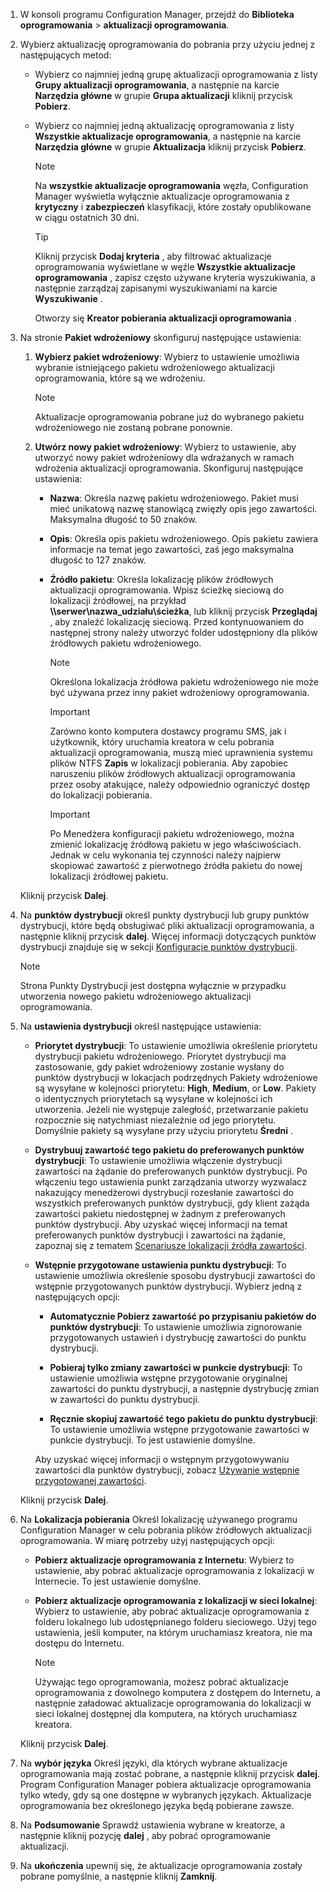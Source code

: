 1.  W konsoli programu Configuration Manager, przejdź do **Biblioteka oprogramowania** > **aktualizacji oprogramowania**.  

2.  Wybierz aktualizację oprogramowania do pobrania przy użyciu jednej z następujących metod:  

    -   Wybierz co najmniej jedną grupę aktualizacji oprogramowania z listy **Grupy aktualizacji oprogramowania**, a następnie na karcie **Narzędzia główne** w grupie **Grupa aktualizacji** kliknij przycisk **Pobierz**.  

    -   Wybierz co najmniej jedną aktualizację oprogramowania z listy **Wszystkie aktualizacje oprogramowania**, a następnie na karcie **Narzędzia główne** w grupie **Aktualizacja** kliknij przycisk **Pobierz**.  

        > [!NOTE]  
        >  Na **wszystkie aktualizacje oprogramowania** węzła, Configuration Manager wyświetla wyłącznie aktualizacje oprogramowania z **krytyczny** i **zabezpieczeń** klasyfikacji, które zostały opublikowane w ciągu ostatnich 30 dni.  

        > [!TIP]  
        >  Kliknij przycisk **Dodaj kryteria** , aby filtrować aktualizacje oprogramowania wyświetlane w węźle **Wszystkie aktualizacje oprogramowania** , zapisz często używane kryteria wyszukiwania, a następnie zarządzaj zapisanymi wyszukiwaniami na karcie **Wyszukiwanie** .  

         Otworzy się **Kreator pobierania aktualizacji oprogramowania** .  

3.  Na stronie **Pakiet wdrożeniowy** skonfiguruj następujące ustawienia:  

    1.  **Wybierz pakiet wdrożeniowy**: Wybierz to ustawienie umożliwia wybranie istniejącego pakietu wdrożeniowego aktualizacji oprogramowania, które są we wdrożeniu.  

        > [!NOTE]  
        >  Aktualizacje oprogramowania pobrane już do wybranego pakietu wdrożeniowego nie zostaną pobrane ponownie.  

    2.  **Utwórz nowy pakiet wdrożeniowy**: Wybierz to ustawienie, aby utworzyć nowy pakiet wdrożeniowy dla wdrażanych w ramach wdrożenia aktualizacji oprogramowania. Skonfiguruj następujące ustawienia:  

        -   **Nazwa**: Określa nazwę pakietu wdrożeniowego. Pakiet musi mieć unikatową nazwę stanowiącą zwięzły opis jego zawartości.  Maksymalna długość to 50 znaków.  

        -   **Opis**: Określa opis pakietu wdrożeniowego. Opis pakietu zawiera informacje na temat jego zawartości, zaś jego maksymalna długość to 127 znaków.  

        -   **Źródło pakietu**: Określa lokalizację plików źródłowych aktualizacji oprogramowania. Wpisz ścieżkę sieciową do lokalizacji źródłowej, na przykład **\\\serwer\nazwa_udziału\ścieżka**, lub kliknij przycisk **Przeglądaj** , aby znaleźć lokalizację sieciową. Przed kontynuowaniem do następnej strony należy utworzyć folder udostępniony dla plików źródłowych pakietu wdrożeniowego.  

            > [!NOTE]  
            >  Określona lokalizacja źródłowa pakietu wdrożeniowego nie może być używana przez inny pakiet wdrożeniowy oprogramowania.  

            > [!IMPORTANT]  
            >  Zarówno konto komputera dostawcy programu SMS, jak i użytkownik, który uruchamia kreatora w celu pobrania aktualizacji oprogramowania, muszą mieć uprawnienia systemu plików NTFS **Zapis** w lokalizacji pobierania. Aby zapobiec naruszeniu plików źródłowych aktualizacji oprogramowania przez osoby atakujące, należy odpowiednio ograniczyć dostęp do lokalizacji pobierania.  

            > [!IMPORTANT]  
            >  Po Menedżera konfiguracji pakietu wdrożeniowego, można zmienić lokalizację źródłową pakietu w jego właściwościach. Jednak w celu wykonania tej czynności należy najpierw skopiować zawartość z pierwotnego źródła pakietu do nowej lokalizacji źródłowej pakietu.  

     Kliknij przycisk **Dalej**.  

4.  Na **punktów dystrybucji** określ punkty dystrybucji lub grupy punktów dystrybucji, które będą obsługiwać pliki aktualizacji oprogramowania, a następnie kliknij przycisk **dalej**. Więcej informacji dotyczących punktów dystrybucji znajduje się w sekcji [Konfiguracje punktów dystrybucji](../../core/servers/deploy/configure/install-and-configure-distribution-points.md#bkmk_configs).  

    > [!NOTE]  
    >  Strona Punkty Dystrybucji jest dostępna wyłącznie w przypadku utworzenia nowego pakietu wdrożeniowego aktualizacji oprogramowania.  

6.  Na **ustawienia dystrybucji** określ następujące ustawienia:  

    -   **Priorytet dystrybucji**: To ustawienie umożliwia określenie priorytetu dystrybucji pakietu wdrożeniowego. Priorytet dystrybucji ma zastosowanie, gdy pakiet wdrożeniowy zostanie wysłany do punktów dystrybucji w lokacjach podrzędnych Pakiety wdrożeniowe są wysyłane w kolejności priorytetu: **High**, **Medium**, or **Low**. Pakiety o identycznych priorytetach są wysyłane w kolejności ich utworzenia. Jeżeli nie występuje zaległość, przetwarzanie pakietu rozpocznie się natychmiast niezależnie od jego priorytetu. Domyślnie pakiety są wysyłane przy użyciu priorytetu **Średni** .  

    -   **Dystrybuuj zawartość tego pakietu do preferowanych punktów dystrybucji**: To ustawienie umożliwia włączenie dystrybucji zawartości na żądanie do preferowanych punktów dystrybucji. Po włączeniu tego ustawienia punkt zarządzania utworzy wyzwalacz nakazujący menedżerowi dystrybucji rozesłanie zawartości do wszystkich preferowanych punktów dystrybucji, gdy klient zażąda zawartości pakietu niedostępnej w żadnym z preferowanych punktów dystrybucji. Aby uzyskać więcej informacji na temat preferowanych punktów dystrybucji i zawartości na żądanie, zapoznaj się z tematem [Scenariusze lokalizacji źródła zawartości](../../core/plan-design/hierarchy/content-source-location-scenarios.md).  

    -   **Wstępnie przygotowane ustawienia punktu dystrybucji**: To ustawienie umożliwia określenie sposobu dystrybucji zawartości do wstępnie przygotowanych punktów dystrybucji. Wybierz jedną z następujących opcji:  

        -   **Automatycznie Pobierz zawartość po przypisaniu pakietów do punktów dystrybucji**: To ustawienie umożliwia zignorowanie przygotowanych ustawień i dystrybucję zawartości do punktu dystrybucji.  

        -   **Pobieraj tylko zmiany zawartości w punkcie dystrybucji**: To ustawienie umożliwia wstępne przygotowanie oryginalnej zawartości do punktu dystrybucji, a następnie dystrybucję zmian w zawartości do punktu dystrybucji.  

        -   **Ręcznie skopiuj zawartość tego pakietu do punktu dystrybucji**: To ustawienie umożliwia wstępne przygotowanie zawartości w punkcie dystrybucji. To jest ustawienie domyślne.  

         Aby uzyskać więcej informacji o wstępnym przygotowywaniu zawartości dla punktów dystrybucji, zobacz [Używanie wstępnie przygotowanej zawartości](../../core/servers/deploy/configure/deploy-and-manage-content.md#bkmk_prestage).  

     Kliknij przycisk **Dalej**.  

6.  Na **Lokalizacja pobierania** Określ lokalizację używanego programu Configuration Manager w celu pobrania plików źródłowych aktualizacji oprogramowania. W miarę potrzeby użyj następujących opcji:  

    -   **Pobierz aktualizacje oprogramowania z Internetu**: Wybierz to ustawienie, aby pobrać aktualizacje oprogramowania z lokalizacji w Internecie. To jest ustawienie domyślne.  

    -   **Pobierz aktualizacje oprogramowania z lokalizacji w sieci lokalnej**: Wybierz to ustawienie, aby pobrać aktualizacje oprogramowania z folderu lokalnego lub udostępnianego folderu sieciowego. Użyj tego ustawienia, jeśli komputer, na którym uruchamiasz kreatora, nie ma dostępu do Internetu.  

        > [!NOTE]  
        >  Używając tego oprogramowania, możesz pobrać aktualizacje oprogramowania z dowolnego komputera z dostępem do Internetu, a następnie załadować aktualizacje oprogramowania do lokalizacji w sieci lokalnej dostępnej dla komputera, na których uruchamiasz kreatora.  

     Kliknij przycisk **Dalej**.  

7.  Na **wybór języka** Określ języki, dla których wybrane aktualizacje oprogramowania mają zostać pobrane, a następnie kliknij przycisk **dalej**. Program Configuration Manager pobiera aktualizacje oprogramowania tylko wtedy, gdy są one dostępne w wybranych językach. Aktualizacje oprogramowania bez określonego języka będą pobierane zawsze.  

8. Na **Podsumowanie** Sprawdź ustawienia wybrane w kreatorze, a następnie kliknij pozycję **dalej** , aby pobrać oprogramowanie aktualizacji.  

9. Na **ukończenia** upewnij się, że aktualizacje oprogramowania zostały pobrane pomyślnie, a następnie kliknij **Zamknij**.  
